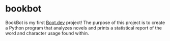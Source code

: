 # bookbot
BookBot is my first [Boot.dev](https://www.boot.dev) project!
The purpose of this project is to create a Python program that analyzes novels and prints a statistical report of the word and character usage found within.
